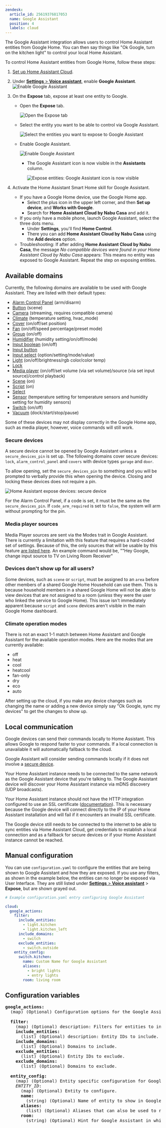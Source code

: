 ```yaml
---
zendesk:
  article_id: 25619376817053
  name: Google Assistant
  position: 4
  labels: cloud
---
```


The Google Assistant integration allows users to control Home Assistant entities from Google Home. You can then say things like "Ok Google, turn on the kitchen light" to control your local Home Assistant.

To control Home Assistant entities from Google Home, follow these steps:

1. [Set up Home Assistant Cloud](/config).
1. Under [**Settings** > **Voice assistant**](https://my.home-assistant.io/redirect/voice_assistants/), enable **Google Assistant**.
   <img src="/static/img/cloud/google-assistant-enable.png" alt="Enable Google Assistant">
1. On the **Expose** tab, expose at least one entity to Google.

   - Open the **Expose** tab.

     <img src="/static/img/cloud/assistant-expose-05.png" alt="Open the Expose tab">

   - Select the entity you want to be able to control via Google Assistant.

     <img src="/static/img/cloud/assistant-expose-06.png" alt="Select the entities you want to expose to Google Assistant">

   - Enable Google Assistant.

     <img src="/static/img/cloud/assistant-expose-07.png" alt="Enable Google Assistant">

     - The Google Assistant icon is now visible in the **Assistants** column.

        <img src="/static/img/cloud/assistant-expose-08.png" alt="Expose entities: Google Assistant icon is now visible">

1. Activate the Home Assistant Smart Home skill for Google Assistant.
   - If you have a Google Home device, use the Google Home app.
     - Select the plus icon in the upper left corner, and then **Set up device**, and **Works with Google**.
     - Search for **Home Assistant Cloud by Nabu Casa** and add it.
   - If you only have a mobile phone, launch Google Assistant, select the three dots menu.
     - Under **Settings**, you'll find **Home Control**.
     - There you can add **Home Assistant Cloud by Nabu Casa** using the **Add devices** option.
   - Troubleshooting: If after adding **Home Assistant Cloud by Nabu Casa**, the message _No compatible devices were found in your Home Assistant Cloud by Nabu Casa_ appears: This means no entity was exposed to Google Assistant. Repeat the step on exposing entities.

## Available domains

Currently, the following domains are available to be used with Google Assistant. They are listed with their default types:

- [Alarm Control Panel](https://www.home-assistant.io/integrations/alarm_control_panel/) (arm/disarm)
- [Button](https://www.home-assistant.io/integrations/button/) (scene)
- [Camera](https://www.home-assistant.io/integrations/camera/) (streaming, requires compatible camera)
- [Climate](https://www.home-assistant.io/integrations/climate/) (temperature setting, hvac_mode)
- [Cover](https://www.home-assistant.io/integrations/cover/) (on/off/set position)
- [Fan](https://www.home-assistant.io/integrations/fan/) (on/off/speed percentage/preset mode)
- [Group](https://www.home-assistant.io/integrations/group/) (on/off)
- [Humidifier](https://www.home-assistant.io/integrations/humidifier/) (humidity setting/on/off/mode)
- [Input boolean](https://www.home-assistant.io/integrations/input_boolean/) (on/off)
- [Input button](https://www.home-assistant.io/integrations/input_button/)
- [Input select](https://www.home-assistant.io/integrations/input_select/) (option/setting/mode/value)
- [Light](https://www.home-assistant.io/integrations/light/) (on/off/brightness/rgb color/color temp)
- [Lock](https://www.home-assistant.io/integrations/lock/)
- [Media player](https://www.home-assistant.io/integrations/media_player/) (on/off/set volume (via set volume)/source (via set input source)/control playback)
- [Scene](https://www.home-assistant.io/integrations/scene/) (on)
- [Script](https://www.home-assistant.io/integrations/script/) (on)
- [Select](https://www.home-assistant.io/integrations/select/)
- [Sensor](https://www.home-assistant.io/integrations/sensor/) (temperature setting for temperature sensors and humidity setting for humidity sensors)
- [Switch](https://www.home-assistant.io/integrations/switch/) (on/off)
- [Vacuum](https://www.home-assistant.io/integrations/vacuum/) (dock/start/stop/pause)

<div class="alert alert-primary">
Some of these devices may not display correctly in the Google Home app, such as media player, however, voice commands will still work.
</div>

### Secure devices

A secure device cannot be opened by Google Assistant unless a `secure_devices_pin` is set up. The following domains cover secure devices: `lock`, `alarm_control_panel` and `covers` with device types `garage` and `door`.

To allow opening, set the `secure_devices_pin` to something and you will be prompted to verbally provide this when opening the device. Closing and locking these devices does not require a pin.

  <img src="/static/img/cloud/assistant-secure-devices-01.png" alt="Home Assistant expose devices: secure device">

For the Alarm Control Panel, if a code is set, it must be the same as the `secure_devices_pin`. If `code_arm_required` is set to `false`, the system will arm without prompting for the pin.

### Media player sources

Media Player sources are sent via the Modes trait in Google Assistant.
There is currently a limitation with this feature that requires a hard-coded set of settings. Because of this, the only sources that will be usable by this feature [are listed here](https://developers.google.com/actions/reference/smarthome/traits/modes).
An example command would be, ""Hey Google, change input source to TV on Living Room Receiver"

### Devices don't show up for all users?

Some devices, such as `scene` or `script`, must be assigned to an `area` before other members of a shared Google Home Household can use them. This is because household members in a shared Google Home will not be able to view devices that are not assigned to a room (_unless_ they were the user who linked the service to Google Home). This issue isn't immediately apparent because `script` and `scene` devices aren't visible in the main Google Home dashboard.

### Climate operation modes

There is not an exact 1-1 match between Home Assistant and Google Assistant for the available operation modes.
Here are the modes that are currently available:

- off
- heat
- cool
- heatcool
- fan-only
- dry
- eco
- auto

After setting up the cloud, if you make any device changes such as changing the name or adding a new device simply say "Ok Google, sync my devices" to get the changes to show up.

## Local communication

Google devices can send their commands locally to Home Assistant. This allows Google to respond faster to your commands. If a local connection is unavailable it will automatically fallback to the cloud.

Google Assistant will consider sending commands locally if it does not involve a [secure device](#secure-devices).

Your Home Assistant instance needs to be connected to the same network as the Google Assistant device that you're talking to. The Google Assistant device will discover your Home Assistant instance via mDNS discovery (UDP broadcasts).

Your Home Assistant instance should not have the HTTP integration configured to use an SSL certificate ([documentation](https://www.home-assistant.io/integrations/http/)). This is necessary because the Google device will connect directly to the IP of your Home Assistant installation and will fail if it encounters an invalid SSL certificate.

The Google device still needs to be connected to the internet to be able to sync entities via Home Assistant Cloud, get credentials to establish a local connection and as a fallback for secure devices or if your Home Assistant instance cannot be reached.

## Manual configuration

You can use `configuration.yaml` to configure the entities that are being shown to Google Assistant and how they are exposed.
If you use any filters, as shown in the example below, the entities can no longer be exposed via User Interface. They are still listed under [**Settings** > **Voice assistant**](https://my.home-assistant.io/redirect/voice_assistants/) > **Expose**, but are shown grayed out.

```yml
# Example configuration.yaml entry configuring Google Assistant

cloud:
  google_actions:
    filter:
      include_entities:
        - light.kitchen
        - light.kitchen_left
      include_domains:
        - switch
      exclude_entities:
        - switch.outside
    entity_config:
      switch.kitchen:
        name: Custom Name for Google Assistant
        aliases:
          - bright lights
          - entry lights
        room: living room
```

## Configuration variables

<pre>
<b>google_actions:</b>
  (map) (Optional) Configuration options for the Google Assistant integration.

  <b>filter:</b>
    (map) (Optional) description: Filters for entities to include/exclude from Google Assistant.
    <b>include_entities:</b>
      (list) (Optional) description: Entity IDs to include.
    <b>include_domains:</b>
      (list) (Optional) Domains to include.
    <b>exclude_entities:</b>
      (list) (Optional) Entity IDs to exclude.
    <b>exclude_domains:</b>
      (list) (Optional) Domains to exclude.

  <b>entity_config:</b>
    (map) (Optional) Entity specific configuration for Google Assistant.
    <i>ENTITY_ID</i>:</b>
      (map) (Optional) Entity to configure.
      <b>name:</b>
        (string) (Optional) Name of entity to show in Google Assistant.
      <b>aliases:</b>
        (list) (Optional) Aliases that can also be used to refer to this entity.
      <b>room:</b>
        (string) (Optional) Hint for Google Assistant in which room this entity is.
</pre>
